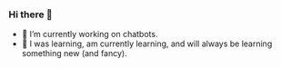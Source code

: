 ### Hi there 👋
- 🔭 I’m currently working on chatbots.
- 🌱 I was learning, am currently learning, and will always be learning something new (and fancy). 
<!--
**AlaaAbbas22/AlaaAbbas22** is a ✨ _special_ ✨ repository because its `README.md` (this file) appears on your GitHub profile.

Here are some ideas to get you started:

- 🔭 I’m currently working on ...
- 🌱 I’m currently learning ...
- 👯 I’m looking to collaborate on ...
- 🤔 I’m looking for help with ...
- 💬 Ask me about ...
- 📫 How to reach me: ...
- 😄 Pronouns: ...
- ⚡ Fun fact: ...
-->
